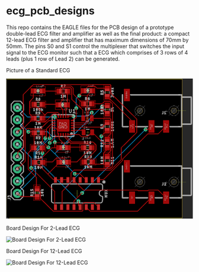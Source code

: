 # ecg_pcb_designs

This repo contains the EAGLE files for the PCB design of a prototype double-lead ECG filter and amplifier as well as the final product: a compact 12-lead ECG filter and amplifier that has maximum dimensions of 70mm by 50mm. The pins S0 and S1 control the multiplexer that switches the input signal to the ECG monitor such that a ECG which comprises of 3 rows of 4 leads (plus 1 row of Lead 2) can be generated.

Picture of a Standard ECG

![Board Design For 2-Lead ECG](2_lead_ecg_brd.png)

Board Design For 2-Lead ECG

![Board Design For 2-Lead ECG](2_lead_ecg_brd.jpg)

Board Design For 12-Lead ECG

![Board Design For 12-Lead ECG](12_lead_ecg_brd.jpg)
